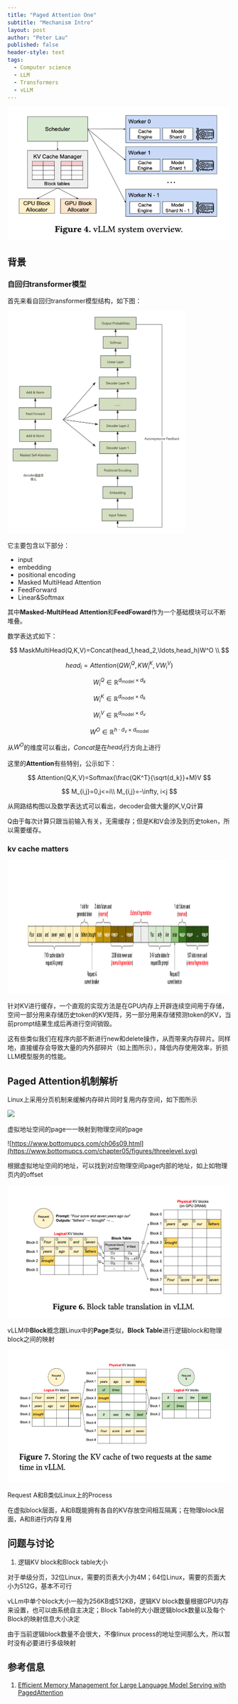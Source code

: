 ```yaml
---
title: "Paged Attention One"
subtitle: "Mechanism Intro"
layout: post
author: "Peter Lau"
published: false
header-style: text
tags:
  - Computer science
  - LLM
  - Transformers
  - vLLM 
---
```



<div>
  <img class="vLLM" src="/img/vllm/vLLM_system_overview.png" width="500" height="300" alt="vLLM system">
</div>

## 背景

### 自回归transformer模型

首先来看自回归transformer模型结构，如下图：

<div>
  <img class="vLLM" src="/img/vllm/autoregressive_decoder.png" width="400" height="500" alt="vLLM system">
</div>


它主要包含以下部分：
+ input
+ embedding
+ positional encoding
+ Masked MultiHead Attention
+ FeedForward
+ Linear&Softmax
  
其中**Masked-MultiHead Attention**和**FeedFoward**作为一个基础模块可以不断堆叠。

数学表达式如下：

$$
MaskMultiHead(Q,K,V)=Concat(head_1,head_2,\ldots,head_h)W^O \\
$$

$$
head_i=Attention(QW^Q_i,KW^K_i,VW^V_i)
$$

$$
W^Q_i \in \mathbb{R}^{d_{\text{model}} \times d_k}
$$

$$
W^K_i \in \mathbb{R}^{d_{\text{model}} \times d_k}
$$

$$
W^V_i \in \mathbb{R}^{d_{\text{model}} \times d_v}
$$

$$
W^O \in \mathbb{R}^{h \cdot d_v \times d_{\text{model}}}
$$


从$W^O$的维度可以看出，$Concat$是在$head_i$行方向上进行

这里的**Attention**有些特别，公示如下：

$$
Attention(Q,K,V)=Softmax(\frac{QK^T}{\sqrt{d_k}}+M)V
$$

$$
M_{i,j}=0,j<=i\\
M_{i,j}=-\infty, i<j
$$

从网路结构图以及数学表达式可以看出，decoder会做大量的K,V,Q计算

Q由于每次计算只跟当前输入有关，无需缓存；但是K和V会涉及到历史token，所以需要缓存。


### kv cache matters

<div>
  <img class="vLLM" src="/img/vllm/kv_cache_现状.png" width="500" height="300" alt="current kv cache">
</div>

针对KV进行缓存，一个直观的实现方法是在GPU内存上开辟连续空间用于存储，空间一部分用来存储历史token的KV矩阵，另一部分用来存储预测token的KV，当前prompt结果生成后再进行空间销毁。

这有些类似我们在程序内部不断进行new和delete操作，从而带来内存碎片。同样地，直接缓存会导致大量的内外部碎片（如上图所示），降低内存使用效率，折损LLM模型服务的性能。

## Paged Attention机制解析

Linux上采用分页机制来缓解内存碎片同时复用内存空间，如下图所示


![](https://www.bottomupcs.com/chapter05/figures/linux-layout.svg)

虚拟地址空间的page一一映射到物理空间的page

![https://www.bottomupcs.com/ch06s09.html](https://www.bottomupcs.com/chapter05/figures/threelevel.svg)

根据虚拟地址空间的地址，可以找到对应物理空间page内部的地址，如上如物理页内的offset



<div>
  <img class="vLLM" src="/img/vllm/block_table_translation.png" width="500" height="300" alt="block table">
</div>

vLLM中**Block**概念跟Linux中的**Page**类似，**Block Table**进行逻辑block和物理block之间的映射


<div>
  <img class="vLLM" src="/img/vllm/kv_cache_two_requests.png" width="500" height="300" alt="kv_cache two requests">
</div>

Request A和B类似Linux上的Process

在虚拟block层面，A和B既能拥有各自的KV存放空间相互隔离；在物理block层面，A和B进行内存复用



## 问题与讨论

1. 逻辑KV block和Block table大小

对于单级分页，32位Linux，需要的页表大小为4M；64位Linux，需要的页面大小为512G，基本不可行

vLLm中单个block大小一般为256KB或512KB，逻辑KV block数量根据GPU内存来设置，也可以由系统自主决定；Block Table的大小跟逻辑block数量以及每个Block的映射信息大小决定

由于当前逻辑block数量不会很大，不像linux process的地址空间那么大，所以暂时没有必要进行多级映射

## 参考信息

1. [Efficient Memory Management for Large Language Model Serving with PagedAttention](https://arxiv.org/abs/2309.06180)